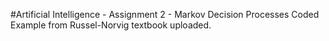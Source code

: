 #Artificial Intelligence - Assignment 2 - Markov Decision Processes
Coded Example from Russel-Norvig textbook uploaded.
